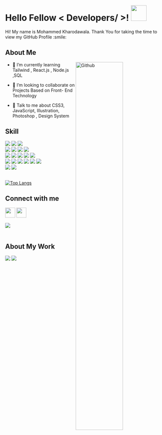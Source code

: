 

<h1> Hello Fellow < Developers/ >! <img src = "https://raw.githubusercontent.com/MartinHeinz/MartinHeinz/master/wave.gif" width = 50px> </h1>
<p align='center'>

</p>
<div size='20px'> Hi! My name is Mohammed Kharodawala. Thank You for taking the time to view my GitHub Profile :smile: 
</div>

<h2> About Me </h2>

<img width="55%" align="right" alt="Github" src="https://raw.githubusercontent.com/onimur/.github/master/.resources/git-header.svg" />



- 🌱 I’m currently learning Tailwind , React.js , Node.js ,SQL
 

- 👯 I’m looking to collaborate on Projects Based on Front-
End Technology  

- 💬 Talk to me about CSS3, JavaScript, Illustration, Photoshop , Design System 



 <h2> Skill </h2>
 <div>
 <img src="https://img.shields.io/badge/CSS3-1572B6?style=for-the-badge&logo=css3&logoColor=white" />
 <img src="https://img.shields.io/badge/HTML5-E34F26?style=for-the-badge&logo=html5&logoColor=white" />
 <img src="https://img.shields.io/badge/JavaScript-323330?style=for-the-badge&logo=javascript&logoColor=F7DF1E" />
 </div>

 <div>
 <img src="https://img.shields.io/badge/-Behance-blue?style=for-the-badge&logo=behance&logoColor=white" />
  <img src="https://img.shields.io/badge/Academia-fff?style=for-the-badge&logo=academia&logoColor=black" />
   <img src="https://img.shields.io/badge/Dribbble-EA4C89?style=for-the-badge&logo=dribbble&logoColor=white" />
 <img src="https://img.shields.io/badge/Goodreads-372213?style=for-the-badge&logo=goodreads&logoColor=whit" />
 </div>
 <div>
 <img src="https://img.shields.io/badge/Codepen-000000?style=for-the-badge&logo=codepen&logoColor=white" />
  <img src="https://img.shields.io/badge/-Hackerrank-2EC866?style=for-the-badge&logo=HackerRank&logoColor=white}" />
  <img src="https://img.shields.io/badge/Babel-F9DC3E?style=for-the-badge&logo=babel&logoColor=white" />
  <img src="	https://img.shields.io/badge/Bootstrap-563D7C?style=for-the-badge&logo=bootstrap&logoColor=white" />
  <img src="https://img.shields.io/badge/Chakra--UI-319795?style=for-the-badge&logo=chakra-ui&logoColor=white" />
 </div>
 <div>
  <img src="https://img.shields.io/badge/Tailwind_CSS-38B2AC?style=for-the-badge&logo=tailwind-css&logoColor=white" />
  <img src="https://img.shields.io/badge/React-20232A?style=for-the-badge&logo=react&logoColor=61DAFB"/>
  <img src="https://img.shields.io/badge/Material%20UI-007FFF?style=for-the-badge&logo=mui&logoColor=white" />
  <img src="https://img.shields.io/badge/Figma-F24E1E?style=for-the-badge&logo=figma&logoColor=white">
  <img src="https://img.shields.io/badge/Figma-F24E1E?style=for-the-badge&logo=figma&logoColor=white">
  <img src="https://img.shields.io/badge/Adobe%20XD-470137?style=for-the-badge&logo=Adobe%20XD&logoColor=#FF61F6">
 </div>
 <div>
  <img src="	https://img.shields.io/badge/Adobe%20Photoshop-31A8FF?style=for-the-badge&logo=Adobe%20Photoshop&logoColor=black">
  <img src="https://img.shields.io/badge/Netlify-00C7B7?style=for-the-badge&logo=netlify&logoColor=white">
 </div>

 <br />
 
   [![Top Langs](https://github-readme-stats.vercel.app/api/top-langs/?username=mohammedkharoda&layout=compact)](https://github.com/anuraghazra/github-readme-stats)
 <br />
 <h2> Connect with me </h2>
 <div>
 <a href = 'https://www.linkedin.com/in/mohammed-kharoda-b5785b178'> <img width = '32px' align= 'center'      src="https://raw.githubusercontent.com/rahulbanerjee26/githubAboutMeGenerator/main/icons/linked-in-alt.svg"/></a> 
 <a href = 'https://github.com/mohammedkharoda'> <img width = '32px' align= 'center' src="https://raw.githubusercontent.com/rahulbanerjee26/githubAboutMeGenerator/main/icons/github.svg"/></a>  
 </div>

 
 <br>
  
  <div>
   <address>
  <a href="mailto:kharodawalam@gmail.com">
  <img src="https://img.shields.io/badge/Gmail-D14836?style=for-the-badge&logo=gmail&logoColor=white" >
  </a>
  </div>
</address>
<br>
   
 <div>
 <h2>About My Work</h2>
 <img src="https://github-readme-stats.vercel.app/api?username=mohammedkharoda" />
 <img src="https://github-readme-streak-stats.herokuapp.com/?user=mohammedkharoda" />
</div>
<br>
